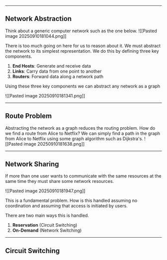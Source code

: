 ___
## Network Abstraction
Think about a generic computer network such as the one below.
![[Pasted image 20250910181044.png]]

There is too much going on here for us to reason about it. We must abstract the network to its simplest representation. We do this by defining three key components.

1. **End Hosts**: Generate and receive data
2. **Links**: Carry data from one point to another
3. **Routers**: Forward data along a network path

Using these three key components we can abstract any network as a graph

![[Pasted image 20250910181341.png]]

___
## Route Problem
Abstracting the network as a graph reduces the routing problem. How do we find a route from Alice to Netflix? We can simply find a path in the graph from Alice to Netflix using some graph algorithm such as Dijkstra's.
![[Pasted image 20250910181638.png]]

___
## Network Sharing
If more than one user wants to communicate with the same resources at the same time they must share some network resources. 

![[Pasted image 20250910181947.png]]

This is a fundamental problem. How is this handled assuming no coordination and assuming that access is initiated by users.

There are two main ways this is handled.

1. **Reservation** (Circuit Switching)
2. **On-Demand** (Network Switching)

___
## Circuit Switching
